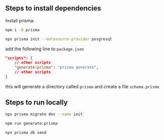 ## Steps to install dependencies

Install prisma:

```bash
npm i -D prisma

npx prisma init --datasource-provider posgresql
```

add the following line to `package.json`
```json
"scripts": {
    // other scripts
    "generate:prisma": "prisma generate",
    // other scripts
}
```

this will generate a directory called `prisma` and create a file `schema.prisma`

## Steps to run locally

```bash
npx prisma migrate dev --name init

npm run generate:prisma

npx prisma db seed
```
